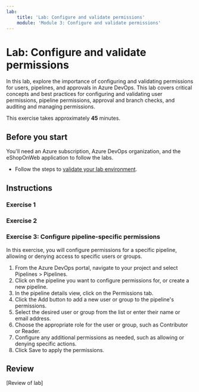 ```yaml
---
lab:
    title: 'Lab: Configure and validate permissions'
    module: 'Module 3: Configure and validate permissions'
---
```


# Lab: Configure and validate permissions

In this lab, explore the importance of configuring and validating permissions for users, pipelines, and approvals in Azure DevOps. This lab covers critical concepts and best practices for configuring and validating user permissions, pipeline permissions, approval and branch checks, and auditing and managing permissions.

This exercise takes approximately **45** minutes.

## Before you start

You'll need an Azure subscription, Azure DevOps organization, and the eShopOnWeb application to follow the labs.

- Follow the steps to [validate your lab environment](APL2001_M00_Validate_Lab_Environment.md).

## Instructions

### Exercise 1

### Exercise 2

### Exercise 3: Configure pipeline-specific permissions

In this exercise, you will configure permissions for a specific pipeline, allowing or denying access to specific users or groups.

1. From the Azure DevOps portal, navigate to your project and select Pipelines > Pipelines.
2. Click on the pipeline you want to configure permissions for, or create a new pipeline.
3. In the pipeline details view, click on the Permissions tab.
4. Click the Add button to add a new user or group to the pipeline's permissions.
5. Select the desired user or group from the list or enter their name or email address.
6. Choose the appropriate role for the user or group, such as Contributor or Reader.
7. Configure any additional permissions as needed, such as allowing or denying specific actions.
8. Click Save to apply the permissions.

## Review

[Review of lab]
